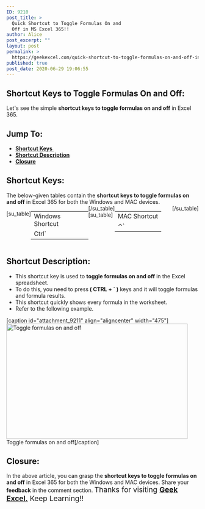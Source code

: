 ```yaml
---
ID: 9210
post_title: >
  Quick Shortcut to Toggle Formulas On and
  Off in MS Excel 365!!
author: Alice
post_excerpt: ""
layout: post
permalink: >
  https://geekexcel.com/quick-shortcut-to-toggle-formulas-on-and-off-in-ms-excel-365/
published: true
post_date: 2020-06-29 19:06:55
---
```

<h2>Shortcut Keys to Toggle Formulas On and Off:</h2>
Let's see the simple <strong>shortcut keys to toggle formulas on and off</strong> in Excel 365.
<h2>Jump To:</h2>
<ul>
 	<li><strong><a href="#1">Shortcut Keys </a></strong></li>
 	<li><strong><a href="#2">Shortcut Description</a></strong></li>
 	<li><strong><a href="#3">Closure</a></strong></li>
</ul>
<h2 id="1">Shortcut Keys:</h2>
The below-given tables contain the <strong>shortcut keys to toggle formulas on and off</strong> in Excel 365 for both the Windows and MAC devices.
<div style="display: flex;">

[su_table]
<table>
<tbody>
<tr>
<td>Windows Shortcut</td>
</tr>
<tr>
<td style="display: flex;"><span class="key-flex"><span class="win-key" style="width: 120px;"><span class="custom-span-key">Ctrl</span></span></span><span class="key-flex"><span class="win-key"><span class="custom-span-key">`</span></span></span></td>
</tr>
</tbody>
</table>
[/su_table]
[su_table]
<table style="float: right;">
<tbody>
<tr>
<td>MAC Shortcut</td>
</tr>
<tr>
<td style="display: flex;"><span class="key-flex"><span class="mac-key"><span class="custom-span-key">⌃</span></span></span><span class="key-flex"><span class="mac-key"><span class="custom-span-key">`</span></span></span></td>
</tr>
</tbody>
</table>
[/su_table]

</div>
<h2 id="2">Shortcut Description:</h2>
<ul>
 	<li>This shortcut key is used to <strong>toggle formulas on and off</strong> in the Excel spreadsheet.</li>
 	<li>To do this, you need to press<strong> ( CTRL + ` )</strong> keys and it will toggle formulas and formula results.</li>
 	<li>This shortcut quickly shows every formula in the worksheet.</li>
 	<li>Refer to the following example.</li>
</ul>
[caption id="attachment_9211" align="aligncenter" width="475"]<img class="size-full wp-image-9211" src="https://geekexcel.com/wp-content/uploads/2020/06/ezgif.com-optimize-75.gif" alt="Toggle formulas on and off" width="475" height="302" /> Toggle formulas on and off[/caption]
<h2 id="3">Closure:</h2>
In the above article, you can grasp the <strong>shortcut keys to toggle formulas on and off</strong> in Excel 365 for both the Windows and MAC devices. Share your <strong>feedback</strong> in the comment section. <span style="font-size: 19px;">Thanks for visiting <strong><a href="https://geekexcel.com/">Geek Excel.</a></strong> Keep Learning!!</span>
